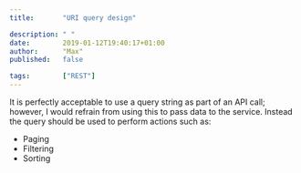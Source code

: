 ```yaml
---
title:       "URI query design"

description: " "
date:        2019-01-12T19:40:17+01:00
author:      "Max"
published:   false

tags:        ["REST"]
---
```


It is perfectly acceptable to use a query string as part of an API call; however, I would refrain from using this to pass data to the service. Instead the query should be used to perform actions such as:

- Paging 
- Filtering 
- Sorting
